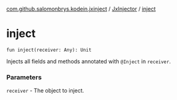 [com.github.salomonbrys.kodein.jxinject](../index.md) / [JxInjector](index.md) / [inject](.)

# inject

`fun inject(receiver: Any): Unit`

Injects all fields and methods annotated with `@Inject` in `receiver`.

### Parameters

`receiver` - The object to inject.